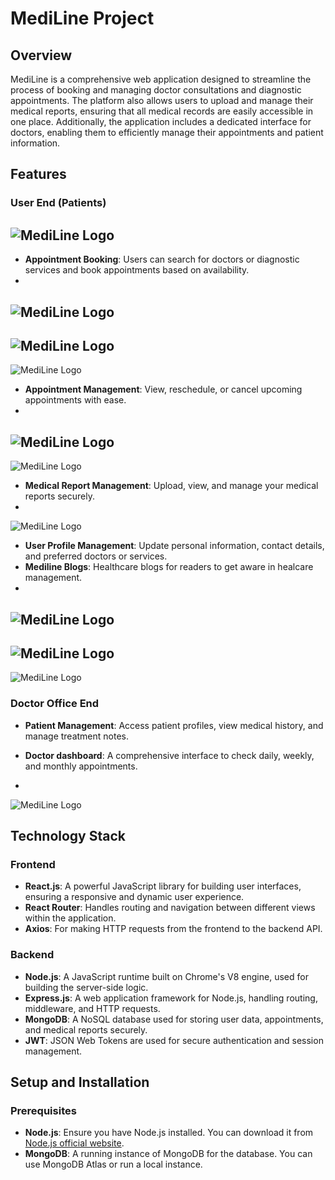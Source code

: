 # MediLine Project

## Overview
MediLine is a comprehensive web application designed to streamline the process of booking and managing doctor consultations and diagnostic appointments. The platform also allows users to upload and manage their medical reports, ensuring that all medical records are easily accessible in one place. Additionally, the application includes a dedicated interface for doctors, enabling them to efficiently manage their appointments and patient information.

## Features

### User End (Patients)
![MediLine Logo](./mediline1.png)
- 
- **Appointment Booking**: Users can search for doctors or diagnostic services and book appointments based on availability.
- 
![MediLine Logo](./mediline4.png)
- 
![MediLine Logo](./mediline5.png)
- 
![MediLine Logo](./mediline6.png)

- **Appointment Management**: View, reschedule, or cancel upcoming appointments with ease.
- 
![MediLine Logo](./mediline2.png)
- 
![MediLine Logo](./medilinemobile1.png)

- **Medical Report Management**: Upload, view, and manage your medical reports securely.
- 
![MediLine Logo](./mediline3.png)
- **User Profile Management**: Update personal information, contact details, and preferred doctors or services.
- **Mediline Blogs**: Healthcare blogs for readers to get aware in healcare management.
- 
![MediLine Logo](./mediline7.png)
- 
![MediLine Logo](./mediline8.png)
- 
![MediLine Logo](./medilinemobile5.png)

### Doctor Office End
- **Patient Management**: Access patient profiles, view medical history, and manage treatment notes.

- **Doctor dashboard**: A comprehensive interface to check daily, weekly, and monthly appointments.
- 
![MediLine Logo](./mediline9.png)
## Technology Stack

### Frontend
- **React.js**: A powerful JavaScript library for building user interfaces, ensuring a responsive and dynamic user experience.
- **React Router**: Handles routing and navigation between different views within the application.
- **Axios**: For making HTTP requests from the frontend to the backend API.

### Backend
- **Node.js**: A JavaScript runtime built on Chrome's V8 engine, used for building the server-side logic.
- **Express.js**: A web application framework for Node.js, handling routing, middleware, and HTTP requests.
- **MongoDB**: A NoSQL database used for storing user data, appointments, and medical reports securely.
- **JWT**: JSON Web Tokens are used for secure authentication and session management.

## Setup and Installation

### Prerequisites
- **Node.js**: Ensure you have Node.js installed. You can download it from [Node.js official website](https://nodejs.org/).
- **MongoDB**: A running instance of MongoDB for the database. You can use MongoDB Atlas or run a local instance.



